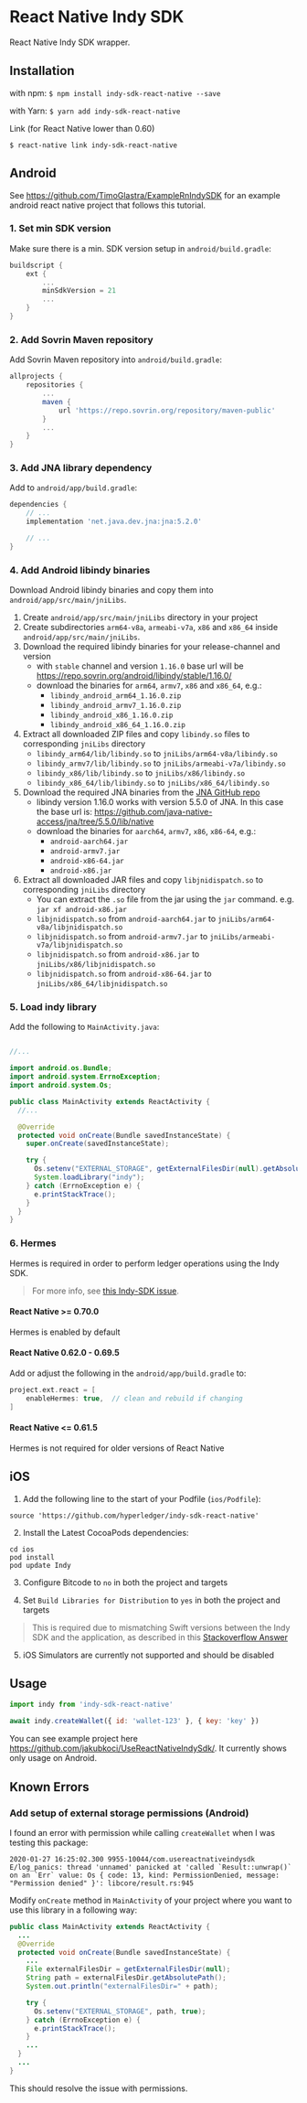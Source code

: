 # React Native Indy SDK

React Native Indy SDK wrapper.

## Installation

with npm:
`$ npm install indy-sdk-react-native --save`

with Yarn:
`$ yarn add indy-sdk-react-native`

Link (for React Native lower than 0.60)

`$ react-native link indy-sdk-react-native`

## Android

See https://github.com/TimoGlastra/ExampleRnIndySDK for an example android react native project that follows this tutorial.

### 1. Set min SDK version

Make sure there is a min. SDK version setup in `android/build.gradle`:

```groovy
buildscript {
    ext {
        ...
        minSdkVersion = 21
        ...
    }
}
```

### 2. Add Sovrin Maven repository

Add Sovrin Maven repository into `android/build.gradle`:

```groovy
allprojects {
    repositories {
        ...
        maven {
            url 'https://repo.sovrin.org/repository/maven-public'
        }
        ...
    }
}
```

### 3. Add JNA library dependency

Add to `android/app/build.gradle`:

```groovy
dependencies {
    // ...
    implementation 'net.java.dev.jna:jna:5.2.0'

    // ...
}
```

### 4. Add Android libindy binaries

Download Android libindy binaries and copy them into `android/app/src/main/jniLibs`.

1. Create `android/app/src/main/jniLibs` directory in your project
2. Create subdirectories `arm64-v8a`, `armeabi-v7a`, `x86` and `x86_64` inside `android/app/src/main/jniLibs`.
3. Download the required libindy binaries for your release-channel and version
   - with `stable` channel and version `1.16.0` base url will be https://repo.sovrin.org/android/libindy/stable/1.16.0/
   - download the binaries for `arm64`, `armv7`, `x86` and `x86_64`, e.g.:
     - `libindy_android_arm64_1.16.0.zip`
     - `libindy_android_armv7_1.16.0.zip`
     - `libindy_android_x86_1.16.0.zip`
     - `libindy_android_x86_64_1.16.0.zip`
4. Extract all downloaded ZIP files and copy `libindy.so` files to corresponding `jniLibs` directory
   - `libindy_arm64/lib/libindy.so` to `jniLibs/arm64-v8a/libindy.so`
   - `libindy_armv7/lib/libindy.so` to `jniLibs/armeabi-v7a/libindy.so`
   - `libindy_x86/lib/libindy.so` to `jniLibs/x86/libindy.so`
   - `libindy_x86_64/lib/libindy.so` to `jniLibs/x86_64/libindy.so`
5. Download the required JNA binaries from the [JNA GitHub repo](https://github.com/java-native-access/jna)
   - libindy version 1.16.0 works with version 5.5.0 of JNA. In this case the base url is: https://github.com/java-native-access/jna/tree/5.5.0/lib/native
   - download the binaries for `aarch64`, `armv7`, `x86`, `x86-64`, e.g.:
     - `android-aarch64.jar`
     - `android-armv7.jar`
     - `android-x86-64.jar`
     - `android-x86.jar`
6. Extract all downloaded JAR files and copy `libjnidispatch.so` to corresponding `jniLibs` directory
   - You can extract the `.so` file from the jar using the `jar` command. e.g. `jar xf android-x86.jar`
   - `libjnidispatch.so` from `android-aarch64.jar` to `jniLibs/arm64-v8a/libjnidispatch.so`
   - `libjnidispatch.so` from `android-armv7.jar` to `jniLibs/armeabi-v7a/libjnidispatch.so`
   - `libjnidispatch.so` from `android-x86.jar` to `jniLibs/x86/libjnidispatch.so`
   - `libjnidispatch.so` from `android-x86-64.jar` to `jniLibs/x86_64/libjnidispatch.so`

### 5. Load indy library

Add the following to `MainActivity.java`:

```java

//...

import android.os.Bundle;
import android.system.ErrnoException;
import android.system.Os;

public class MainActivity extends ReactActivity {
  //...

  @Override
  protected void onCreate(Bundle savedInstanceState) {
    super.onCreate(savedInstanceState);

    try {
      Os.setenv("EXTERNAL_STORAGE", getExternalFilesDir(null).getAbsolutePath(), true);
      System.loadLibrary("indy");
    } catch (ErrnoException e) {
      e.printStackTrace();
    }
  }
}
```

### 6. Hermes

Hermes is required in order to perform ledger operations using the Indy SDK.

> For more info, see [this Indy-SDK issue](https://github.com/hyperledger/indy-sdk/issues/2346#issuecomment-841000640).

#### React Native >= 0.70.0

Hermes is enabled by default

#### React Native 0.62.0 - 0.69.5

Add or adjust the following in the `android/app/build.gradle` to:

```gradle
project.ext.react = [
    enableHermes: true,  // clean and rebuild if changing
]
```

#### React Native <= 0.61.5

Hermes is not required for older versions of React Native


## iOS

1. Add the following line to the start of your Podfile (`ios/Podfile`):

```
source 'https://github.com/hyperledger/indy-sdk-react-native'
```

2. Install the Latest CocoaPods dependencies:

```
cd ios
pod install
pod update Indy
```

3. Configure Bitcode to `no` in both the project and targets

4. Set `Build Libraries for Distribution` to `yes` in both the project and targets

> This is required due to mismatching Swift versions between the Indy SDK and the application, as described in this [Stackoverflow Answer](https://stackoverflow.com/questions/58654714/module-compiled-with-swift-5-1-cannot-be-imported-by-the-swift-5-1-2-compiler/63305234#63305234)

5. iOS Simulators are currently not supported and should be disabled

## Usage

```javascript
import indy from 'indy-sdk-react-native'

await indy.createWallet({ id: 'wallet-123' }, { key: 'key' })
```

You can see example project here https://github.com/jakubkoci/UseReactNativeIndySdk/. It currently shows only usage on Android.

## Known Errors

### Add setup of external storage permissions (Android)

I found an error with permission while calling `createWallet` when I was testing this package:

```
2020-01-27 16:25:02.300 9955-10044/com.usereactnativeindysdk E/log_panics: thread 'unnamed' panicked at 'called `Result::unwrap()` on an `Err` value: Os { code: 13, kind: PermissionDenied, message: "Permission denied" }': libcore/result.rs:945
```

Modify `onCreate` method in `MainActivity` of your project where you want to use this library in a following way:

```java
public class MainActivity extends ReactActivity {
  ...
  @Override
  protected void onCreate(Bundle savedInstanceState) {
    ...
    File externalFilesDir = getExternalFilesDir(null);
    String path = externalFilesDir.getAbsolutePath();
    System.out.println("externalFilesDir=" + path);

    try {
      Os.setenv("EXTERNAL_STORAGE", path, true);
    } catch (ErrnoException e) {
      e.printStackTrace();
    }
    ...
  }
  ...
}
```

This should resolve the issue with permissions.
